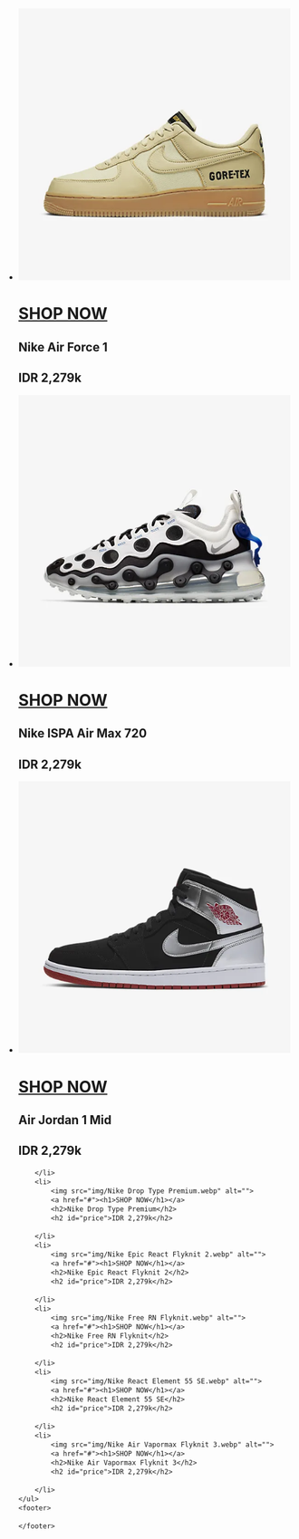 <!DOCTYPE html>
<html lang="en">
<head>
    <link rel="stylesheet" href="product-style.css" type="text/css">
    <meta charset="UTF-8">
    <meta name="viewport" content="width=device-width, initial-scale=1.0">
    <meta http-equiv="X-UA-Compatible" content="ie=edge">
    <title>Document</title>
</head>
<body>
    <header></header>
    <ul class="product">
        <li>
            <img src="img/uasfbpytu8u6drxeu97o.webp" alt="">
            <div class="hoverable">
                <a href="#"><h1>SHOP NOW</h1></a>
            </div>
            <h2>Nike Air Force 1</h2>
            <h2 id="price">IDR 2,279k</h2>
        </li>
        <li>
            <img src="img/Nike ISPA Air Max 720.webp" alt="">
            <a href="#"><h1>SHOP NOW</h1></a>
            <h2>Nike ISPA Air Max 720</h2>
            <h2 id="price">IDR 2,279k</h2>
        </li>
        <li>
            <img src="img/Air Jordan 1 Mid.webp" alt="">
            <a href="#"><h1>SHOP NOW</h1></a>
            <h2>Air Jordan 1 Mid</h2>
            <h2 id="price">IDR 2,279k</h2>
    
        </li>
        <li>
            <img src="img/Nike Drop Type Premium.webp" alt="">
            <a href="#"><h1>SHOP NOW</h1></a>
            <h2>Nike Drop Type Premium</h2>
            <h2 id="price">IDR 2,279k</h2>
    
        </li>
        <li>
            <img src="img/Nike Epic React Flyknit 2.webp" alt="">
            <a href="#"><h1>SHOP NOW</h1></a>
            <h2>Nike Epic React Flyknit 2</h2>
            <h2 id="price">IDR 2,279k</h2>
    
        </li>
        <li>
            <img src="img/Nike Free RN Flyknit.webp" alt="">
            <a href="#"><h1>SHOP NOW</h1></a>
            <h2>Nike Free RN Flyknit</h2>
            <h2 id="price">IDR 2,279k</h2>
    
        </li>
        <li>
            <img src="img/Nike React Element 55 SE.webp" alt="">
            <a href="#"><h1>SHOP NOW</h1></a>
            <h2>Nike React Element 55 SE</h2>
            <h2 id="price">IDR 2,279k</h2>
    
        </li>
        <li>
            <img src="img/Nike Air Vapormax Flyknit 3.webp" alt="">
            <a href="#"><h1>SHOP NOW</h1></a>
            <h2>Nike Air Vapormax Flyknit 3</h2>
            <h2 id="price">IDR 2,279k</h2>
    
        </li>
    </ul>
    <footer>

    </footer>
</body>
</html>